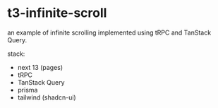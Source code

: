 # t3-infinite-scroll

an example of infinite scrolling implemented using tRPC and TanStack Query.

stack:
- next 13 (pages)
- tRPC
- TanStack Query
- prisma
- tailwind (shadcn-ui)

